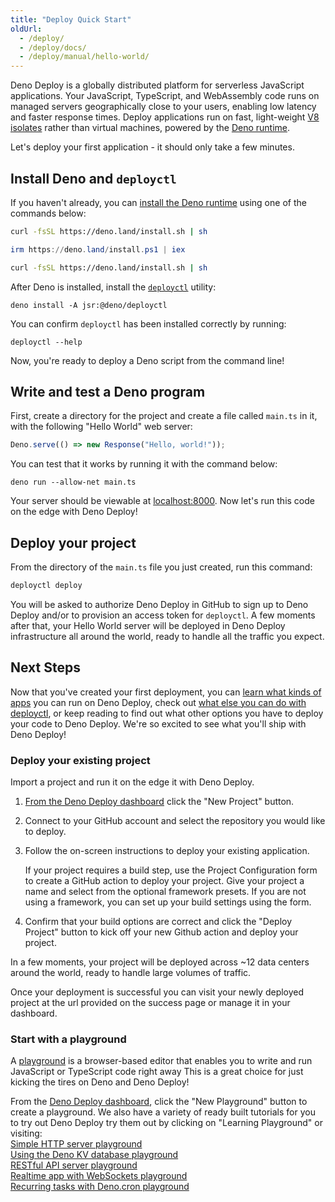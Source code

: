 ```yaml
---
title: "Deploy Quick Start"
oldUrl:
  - /deploy/
  - /deploy/docs/
  - /deploy/manual/hello-world/
---
```


Deno Deploy is a globally distributed platform for serverless JavaScript
applications. Your JavaScript, TypeScript, and WebAssembly code runs on managed
servers geographically close to your users, enabling low latency and faster
response times. Deploy applications run on fast, light-weight
[V8 isolates](https://deno.com/blog/anatomy-isolate-cloud) rather than virtual
machines, powered by the [Deno runtime](/runtime/manual).

Let's deploy your first application - it should only take a few minutes.

## Install Deno and `deployctl`

If you haven't already, you can
[install the Deno runtime](/runtime/getting_started/installation) using one of
the commands below:

<deno-tabs group-id="operating-systems">
<deno-tab mac" label="macOS" default>

```sh
curl -fsSL https://deno.land/install.sh | sh
```

</deno-tab>
<deno-tab value="windows" label="Windows">

```powershell
irm https://deno.land/install.ps1 | iex
```

</deno-tab>
<deno-tab value="linux" label="Linux">

```sh
curl -fsSL https://deno.land/install.sh | sh
```

</deno-tab>
</deno-tabs>

After Deno is installed, install the [`deployctl`](./deployctl.md) utility:

```
deno install -A jsr:@deno/deployctl
```

You can confirm `deployctl` has been installed correctly by running:

```console
deployctl --help
```

Now, you're ready to deploy a Deno script from the command line!

## Write and test a Deno program

First, create a directory for the project and create a file called `main.ts` in
it, with the following "Hello World" web server:

```ts title="main.ts"
Deno.serve(() => new Response("Hello, world!"));
```

You can test that it works by running it with the command below:

```
deno run --allow-net main.ts
```

Your server should be viewable at [localhost:8000](http://localhost:8000). Now
let's run this code on the edge with Deno Deploy!

## Deploy your project

From the directory of the `main.ts` file you just created, run this command:

```sh
deployctl deploy
```

You will be asked to authorize Deno Deploy in GitHub to sign up to Deno Deploy
and/or to provision an access token for `deployctl`. A few moments after that,
your Hello World server will be deployed in Deno Deploy infrastructure all
around the world, ready to handle all the traffic you expect.

## Next Steps

Now that you've created your first deployment, you can
[learn what kinds of apps](./use-cases.md) you can run on Deno Deploy, check out
[what else you can do with deployctl](./deployctl.md), or keep reading to find
out what other options you have to deploy your code to Deno Deploy. We're so
excited to see what you'll ship with Deno Deploy!

### Deploy your existing project

Import a project and run it on the edge it with Deno Deploy.

1. [From the Deno Deploy dashboard](https://dash.deno.com) click the "New
   Project" button.

2. Connect to your GitHub account and select the repository you would like to
   deploy.

3. Follow the on-screen instructions to deploy your existing application.

   If your project requires a build step, use the Project Configuration form to
   create a GitHub action to deploy your project. Give your project a name and
   select from the optional framework presets. If you are not using a framework,
   you can set up your build settings using the form.

4. Confirm that your build options are correct and click the "Deploy Project"
   button to kick off your new Github action and deploy your project.

In a few moments, your project will be deployed across ~12 data centers around
the world, ready to handle large volumes of traffic.

Once your deployment is successful you can visit your newly deployed project at
the url provided on the success page or manage it in your dashboard.

### Start with a playground

A [playground](./playgrounds.md) is a browser-based editor that enables you to
write and run JavaScript or TypeScript code right away This is a great choice
for just kicking the tires on Deno and Deno Deploy!

From the [Deno Deploy dashboard](https://dash.deno.com), click the "New
Playground" button to create a playground. We also have a variety of ready built
tutorials for you to try out Deno Deploy try them out by clicking on "Learning
Playground" or visiting:\
[Simple HTTP server playground](https://dash.deno.com/tutorial/tutorial-http)\
[Using the Deno KV database playground](https://dash.deno.com/tutorial/tutorial-http-kv)\
[RESTful API server playground](https://dash.deno.com/tutorial/tutorial-restful)\
[Realtime app with WebSockets playground](https://dash.deno.com/tutorial/tutorial-websocket)\
[Recurring tasks with Deno.cron playground](https://dash.deno.com/tutorial/tutorial-cron)
